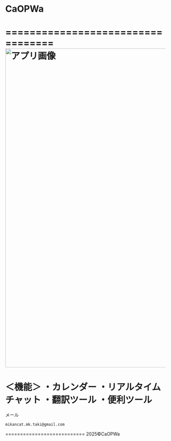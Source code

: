 # CaOPWa
==================================
<img width="3000" height="1000" alt="アプリ画像" src="https://github.com/user-attachments/assets/dbf61c06-0edf-45a0-a187-db7e4d66bbb2" />
==================================
＜機能＞
・カレンダー
・リアルタイムチャット
・翻訳ツール
・便利ツール
===========================
メール
```
mikancat.mk.taki@gmail.com
```
===========================
2025©CaOPWa
